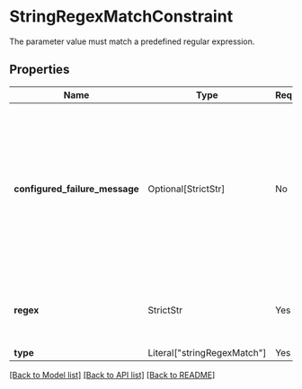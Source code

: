 # StringRegexMatchConstraint

The parameter value must match a predefined regular expression.


## Properties
| Name | Type | Required | Description |
| ------------ | ------------- | ------------- | ------------- |
**configured_failure_message** | Optional[StrictStr] | No | The message indicating that the regular expression was not matched. This is configured per parameter in the **Ontology Manager**.  |
**regex** | StrictStr | Yes | The regular expression configured in the **Ontology Manager**. |
**type** | Literal["stringRegexMatch"] | Yes | None |


[[Back to Model list]](../../README.md#documentation-for-models) [[Back to API list]](../../README.md#documentation-for-api-endpoints) [[Back to README]](../../README.md)
